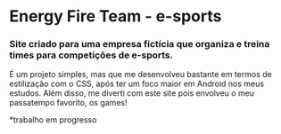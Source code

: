 # Energy Fire Team - e-sports

### Site criado para uma empresa fictícia que organiza e treina times para competições de e-sports.
É um projeto simples, mas que me desenvolveu bastante em termos de estilização com o CSS, após ter um foco maior em Android nos meus estudos.
Além disso, me diverti com este site pois envolveu o meu passatempo favorito, os games!

*trabalho em progresso
